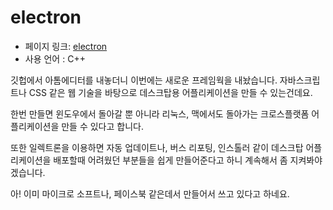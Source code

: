 # electron

 - 페이지 링크: [electron](https://github.com/atom/electron)
 - 사용 언어 : C++

 깃헙에서 아톰에디터를 내놓더니 이번에는 새로운 프레임웍을 내놨습니다. 
 자바스크립트나 CSS 같은 웹 기술을 바탕으로 데스크탑용 어플리케이션을 만들 수 있는건데요. 

 한번 만들면 윈도우에서 돌아갈 뿐 아니라 리눅스, 맥에서도 돌아가는 크로스플랫폼 어플리케이션을
 만들 수 있다고 합니다. 

 또한 일렉트론을 이용하면 자동 업데이트나, 버스 리포팅, 인스톨러 같이 데스크탑 어플리케이션을 
 배포할때 어려웠던 부분들을 쉽게 만들어준다고 하니 계속해서 좀 지켜봐야겠습니다. 

 아! 이미 마이크로 소프트나, 페이스북 같은데서 만들어서 쓰고 있다고 하네요. 